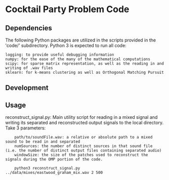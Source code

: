 # Cocktail Party Problem Code

## Dependencies
The following Python packages are utilized in the scripts provided in the 'code/' subdirectory. Python 3 is expected to run all code:

	logging: to provide useful debugging information
	numpy: for the ease of the many of the mathematical computations	 
	scipy: for sparse matrix representation, as well as the reading in and writing of .wav files
	sklearn: for k-means clustering as well as Orthogonal Matching Pursuit

## Development

## Usage
reconstruct_signal.py:
	Main utility script for reading in a mixed signal and writing its separated and reconstructed output signals to the local directory. Take 3 parameters:

		path/to/soundFile.wav: a relative or absolute path to a mixed sound to be read in and separated
		numSources: the number of distinct sources in that sound file (i.e. the number of distinct output files containing separated audio)
		windowSize: the size of the patches used to reconstruct the signals during the OMP portion of the code.

		python3 reconstruct_signal.py ../data/mixes/eastwood_graham_mix.wav 2 500		
